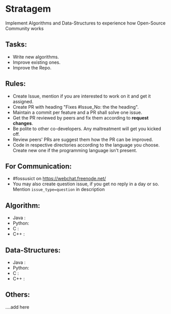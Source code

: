# Stratagem

Implement Algorithms and Data-Structures to experience how Open-Source Community works

## Tasks:

- Write new algorithms.
- Improve existing ones.
- Improve the Repo.

## Rules:

- Create Issue, mention if you are interested to work on it and get it assigned.
- Create PR with heading "Fixes #Issue_No: the the heading".
- Maintain a commit per feature and a PR shall solve one issue.
- Get the PR reviewed by peers and fix them according to __request changes__.
- Be polite to other co-developers. Any maltreatment will get you kicked off.
- Review peers' PRs are suggest them how the PR can be improved.
- Code in respective directories according to the language you choose. Create new one if the programming language isn't present.

## For Communication: 

- #fossusict on https://webchat.freenode.net/
- You may also create question issue, if you get no reply in a day or so. Mention `issue_type=question` in description

## Algorithm:

- Java  : 
- Python:
- C     :
- C++   :

## Data-Structures:

- Java  :
- Python:
- C     :
- C++   :

## Others:

....add here
